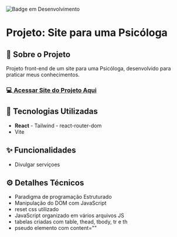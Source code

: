 ![Badge em Desenvolvimento](http://img.shields.io/static/v1?label=STATUS&message=EM%20DESENVOLVIMENTO&color=GREEN&style=for-the-badge)
<h1>Projeto: Site para uma Psicóloga</h1>

<h2>📌 Sobre o Projeto</h2>
<p>Projeto front-end de um site para uma Psicóloga, desenvolvido para praticar meus conhecimentos.</p>

<h3>💻<a href="https://site-psicologa-react-js-tailwind-cs.vercel.app/" target="_blank"> Acessar Site do Projeto Aqui</a></h3>

<h2>🚀 Tecnologias Utilizadas</h2>
<ul>
  <li><b>React</b> - Tailwind - react-router-dom</li>
  <li>Vite</li>
</ul>

<h2>✨ Funcionalidades</h2>
<ul>
  <li>Divulgar serviçoes</li>
</ul>

<h2>⚙️ Detalhes Técnicos</h2>
<ul>
  <li>Paradigma de programação Estruturado</li>
  <li>Manipulação do DOM com JavaScript</li>
  <li>reset css utilizado</li>
  <li>JavaScript organizado em vários arquivos JS</li>
  <li>tabelas criadas com table, thead, tbody, tr e th</li>
  <li>pseudo elemento com content=""</li>
  
</ul>
